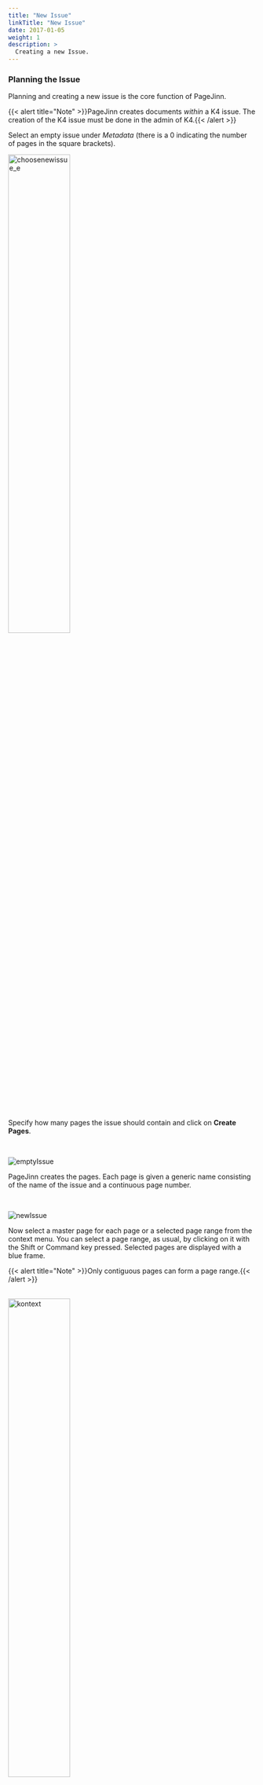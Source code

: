 ```yaml
---
title: "New Issue"
linkTitle: "New Issue"
date: 2017-01-05
weight: 1
description: >
  Creating a new Issue.
---
```


### Planning the Issue
Planning and creating a new issue is the core function of PageJinn.


{{< alert title="Note" >}}PageJinn creates documents *within* a K4 issue. The creation of the K4 issue must be done in the admin of K4.{{< /alert >}}



Select an empty issue under *Metadata* (there is a 0 indicating the number of pages in the square brackets).
<br>

<img src="/images/choosenewissue_e.png" alt="choosenewissue_e" width="50%" height="50%">


Specify how many pages the issue should contain and click on **Create Pages**.

<br>

![emptyIssue](/images/emptyissue_e.png)


PageJinn creates the pages. Each page is given a generic name consisting of the name of the issue and a continuous page number.

<br>

![newIssue](/images/newissue_e.png)


Now select a master page for each page or a selected page range from the context menu. You can select a page range, as usual, by clicking on it with the Shift or Command key pressed. Selected pages are displayed with a blue frame.

{{< alert title="Note" >}}Only contiguous pages can form a page range.{{< /alert >}}


<br>
<img src="/images/kontext_e.png" alt="kontext" width="50%" height="50%">
<br>

To define a page range that will become *one* document, choose **Group** in the context menu (alternatively **g Key**).

Grouped pages get a colored frame (can be shown and hidden with **l key**). The status bar shows the page number and the abbreviation for the selected master page.
<br>
![plan](/images/plan.png)

<br>

You can assign your own name to individual pages or page ranges. Switch to the name view with **n key** and move the mouse over the name. Now enter your own name for the page or page range. 
<br>
![changeName](/images/changeName_e.png)
<br>

### Saving the Plan

To shorten the steps of planning, it is possible to save the plan as it exists now, that is **before** executing it.
Click on **Save plan**.

Enter a name for your plan in the dialog. This plan will be available in the selection menu during the next planning. Instead of planning new pages, you then call up the plan and modify the assigned master pages if necessary.

{{< alert title="Note" >}}Do not change the disk space, because PageJinn reads the template plans stored here at startup.{{< /alert >}}



### Creating the Issue

Click on **Execute** to start the process of generating the issue.
<br>
![changeName](/images/process_e.png)

